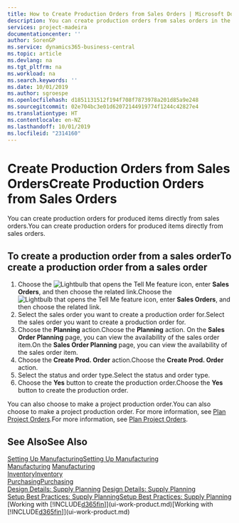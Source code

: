 ```yaml
---
title: How to Create Production Orders from Sales Orders | Microsoft Docs
description: You can create production orders from sales orders in the Sales & Marketing department.
services: project-madeira
documentationcenter: ''
author: SorenGP
ms.service: dynamics365-business-central
ms.topic: article
ms.devlang: na
ms.tgt_pltfrm: na
ms.workload: na
ms.search.keywords: ''
ms.date: 10/01/2019
ms.author: sgroespe
ms.openlocfilehash: d1851131512f194f708f7873978a201d85a9e248
ms.sourcegitcommit: 02e704bc3e01d62072144919774f1244c42827e4
ms.translationtype: HT
ms.contentlocale: en-NZ
ms.lasthandoff: 10/01/2019
ms.locfileid: "2314160"
---
```

# <a name="create-production-orders-from-sales-orders"></a><span data-ttu-id="7843b-103">Create Production Orders from Sales Orders</span><span class="sxs-lookup"><span data-stu-id="7843b-103">Create Production Orders from Sales Orders</span></span>
<span data-ttu-id="7843b-104">You can create production orders for produced items directly from sales orders.</span><span class="sxs-lookup"><span data-stu-id="7843b-104">You can create production orders for produced items directly from sales orders.</span></span>  

## <a name="to-create-a-production-order-from-a-sales-order"></a><span data-ttu-id="7843b-105">To create a production order from a sales order</span><span class="sxs-lookup"><span data-stu-id="7843b-105">To create a production order from a sales order</span></span>  

1.  <span data-ttu-id="7843b-106">Choose the ![Lightbulb that opens the Tell Me feature](media/ui-search/search_small.png "Tell me what you want to do") icon, enter **Sales Orders**, and then choose the related link.</span><span class="sxs-lookup"><span data-stu-id="7843b-106">Choose the ![Lightbulb that opens the Tell Me feature](media/ui-search/search_small.png "Tell me what you want to do") icon, enter **Sales Orders**, and then choose the related link.</span></span>  
2.  <span data-ttu-id="7843b-107">Select the sales order you want to create a production order for.</span><span class="sxs-lookup"><span data-stu-id="7843b-107">Select the sales order you want to create a production order for.</span></span>  
3.  <span data-ttu-id="7843b-108">Choose the **Planning** action.</span><span class="sxs-lookup"><span data-stu-id="7843b-108">Choose the **Planning** action.</span></span> <span data-ttu-id="7843b-109">On the **Sales Order Planning** page, you can view the availability of the sales order item.</span><span class="sxs-lookup"><span data-stu-id="7843b-109">On the **Sales Order Planning** page, you can view the availability of the sales order item.</span></span>  
4.  <span data-ttu-id="7843b-110">Choose the **Create Prod. Order** action.</span><span class="sxs-lookup"><span data-stu-id="7843b-110">Choose the **Create Prod. Order** action.</span></span>  
5.  <span data-ttu-id="7843b-111">Select the status and order type.</span><span class="sxs-lookup"><span data-stu-id="7843b-111">Select the status and order type.</span></span>  
6.  <span data-ttu-id="7843b-112">Choose the **Yes** button to create the production order.</span><span class="sxs-lookup"><span data-stu-id="7843b-112">Choose the **Yes** button to create the production order.</span></span>

<span data-ttu-id="7843b-113">You can also choose to make a project production order.</span><span class="sxs-lookup"><span data-stu-id="7843b-113">You can also choose to make a project production order.</span></span> <span data-ttu-id="7843b-114">For more information, see [Plan Project Orders](production-how-to-plan-project-orders.md).</span><span class="sxs-lookup"><span data-stu-id="7843b-114">For more information, see [Plan Project Orders](production-how-to-plan-project-orders.md).</span></span>   

## <a name="see-also"></a><span data-ttu-id="7843b-115">See Also</span><span class="sxs-lookup"><span data-stu-id="7843b-115">See Also</span></span>  
[<span data-ttu-id="7843b-116">Setting Up Manufacturing</span><span class="sxs-lookup"><span data-stu-id="7843b-116">Setting Up Manufacturing</span></span>](production-configure-production-processes.md)  
<span data-ttu-id="7843b-117">[Manufacturing](production-manage-manufacturing.md)  </span><span class="sxs-lookup"><span data-stu-id="7843b-117">[Manufacturing](production-manage-manufacturing.md)  </span></span>  
[<span data-ttu-id="7843b-118">Inventory</span><span class="sxs-lookup"><span data-stu-id="7843b-118">Inventory</span></span>](inventory-manage-inventory.md)  
[<span data-ttu-id="7843b-119">Purchasing</span><span class="sxs-lookup"><span data-stu-id="7843b-119">Purchasing</span></span>](purchasing-manage-purchasing.md)  
<span data-ttu-id="7843b-120">[Design Details: Supply Planning](design-details-supply-planning.md) </span><span class="sxs-lookup"><span data-stu-id="7843b-120">[Design Details: Supply Planning](design-details-supply-planning.md) </span></span>  
[<span data-ttu-id="7843b-121">Setup Best Practices: Supply Planning</span><span class="sxs-lookup"><span data-stu-id="7843b-121">Setup Best Practices: Supply Planning</span></span>](setup-best-practices-supply-planning.md)  
<span data-ttu-id="7843b-122">[Working with [!INCLUDE[d365fin](includes/d365fin_md.md)]](ui-work-product.md)</span><span class="sxs-lookup"><span data-stu-id="7843b-122">[Working with [!INCLUDE[d365fin](includes/d365fin_md.md)]](ui-work-product.md)</span></span>
